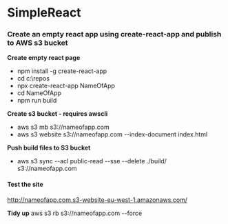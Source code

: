 # SimpleReact

### Create an empty react app using create-react-app and publish to AWS s3 bucket

**Create empty react page**
* npm install -g create-react-app
* cd c:\repos
* npx create-react-app NameOfApp
* cd NameOfApp
* npm run build


**Create s3 bucket - requires awscli**
* aws s3 mb s3://nameofapp.com
* aws s3 website s3://nameofapp.com --index-document index.html

**Push build files to S3 bucket**
* aws s3 sync --acl public-read --sse --delete ./build/ s3://nameofapp.com

#### Test the site
http://nameofapp.com.s3-website-eu-west-1.amazonaws.com/

**Tidy up**
aws s3 rb s3://nameofapp.com --force
